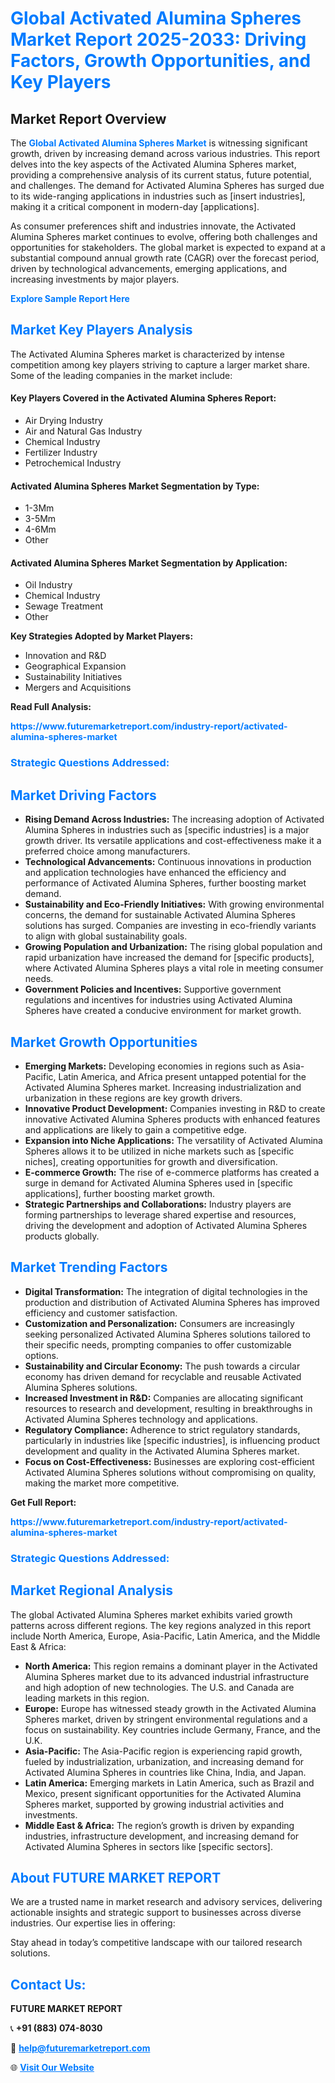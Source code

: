 <h1 style="color: #007BFF;">Global Activated Alumina Spheres Market Report 2025-2033: Driving Factors, Growth Opportunities, and Key Players</h1>

<section id="overview">
<h2>Market Report Overview</h2>
<p>The <a href="https://www.futuremarketreport.com/industry-report/activated-alumina-spheres-market" style="color: #007BFF; text-decoration: none;"><strong>Global Activated Alumina Spheres Market</strong></a> is witnessing significant growth, driven by increasing demand across various industries. This report delves into the key aspects of the Activated Alumina Spheres market, providing a comprehensive analysis of its current status, future potential, and challenges. The demand for Activated Alumina Spheres has surged due to its wide-ranging applications in industries such as [insert industries], making it a critical component in modern-day [applications].</p>
<p>As consumer preferences shift and industries innovate, the Activated Alumina Spheres market continues to evolve, offering both challenges and opportunities for stakeholders. The global market is expected to expand at a substantial compound annual growth rate (CAGR) over the forecast period, driven by technological advancements, emerging applications, and increasing investments by major players.</p>
</section>

<section id="overview">
<p><a href="https://www.futuremarketreport.com/request-sample/reportId=29650" style="color: #007BFF; text-decoration: none;"><strong>Explore Sample Report Here</strong></a></p>
</section>

<section id="key-players">
<h2 style="color: #007BFF;">Market Key Players Analysis</h2>
<p>The Activated Alumina Spheres market is characterized by intense competition among key players striving to capture a larger market share. Some of the leading companies in the market include:</p>
<h4>Key Players Covered in the Activated Alumina Spheres Report:</h4>
<ul><li>Air Drying Industry</li><li>Air and Natural Gas Industry</li><li>Chemical Industry</li><li>Fertilizer Industry</li><li>Petrochemical Industry</li></ul>
<h4>Activated Alumina Spheres Market Segmentation by Type:</h4>
<ul><li>1-3Mm</li><li>3-5Mm</li><li>4-6Mm</li><li>Other</li></ul>

<h4>Activated Alumina Spheres Market Segmentation by Application:</h4>
<ul><li>Oil Industry</li><li>Chemical Industry</li><li>Sewage Treatment</li><li>Other</li></ul>
<p><strong>Key Strategies Adopted by Market Players:</strong></p>
<ul>
<li>Innovation and R&D</li>
<li>Geographical Expansion</li>
<li>Sustainability Initiatives</li>
<li>Mergers and Acquisitions</li>
</ul>
</section>

<section>
<p><strong>Read Full Analysis: </strong></p><a href="https://www.futuremarketreport.com/industry-report/activated-alumina-spheres-market" style="color: #007BFF; text-decoration: none;"><strong>https://www.futuremarketreport.com/industry-report/activated-alumina-spheres-market</strong></a>
<h3 style="color: #007BFF;">Strategic Questions Addressed:</h3>
</section>

<section id="driving-factors">
<h2 style="color: #007BFF;">Market Driving Factors</h2>
<ul>
<li><strong>Rising Demand Across Industries:</strong> The increasing adoption of Activated Alumina Spheres in industries such as [specific industries] is a major growth driver. Its versatile applications and cost-effectiveness make it a preferred choice among manufacturers.</li>
<li><strong>Technological Advancements:</strong> Continuous innovations in production and application technologies have enhanced the efficiency and performance of Activated Alumina Spheres, further boosting market demand.</li>
<li><strong>Sustainability and Eco-Friendly Initiatives:</strong> With growing environmental concerns, the demand for sustainable Activated Alumina Spheres solutions has surged. Companies are investing in eco-friendly variants to align with global sustainability goals.</li>
<li><strong>Growing Population and Urbanization:</strong> The rising global population and rapid urbanization have increased the demand for [specific products], where Activated Alumina Spheres plays a vital role in meeting consumer needs.</li>
<li><strong>Government Policies and Incentives:</strong> Supportive government regulations and incentives for industries using Activated Alumina Spheres have created a conducive environment for market growth.</li>
</ul>
</section>

<section id="growth-opportunities">
<h2 style="color: #007BFF;">Market Growth Opportunities</h2>
<ul>
<li><strong>Emerging Markets:</strong> Developing economies in regions such as Asia-Pacific, Latin America, and Africa present untapped potential for the Activated Alumina Spheres market. Increasing industrialization and urbanization in these regions are key growth drivers.</li>
<li><strong>Innovative Product Development:</strong> Companies investing in R&D to create innovative Activated Alumina Spheres products with enhanced features and applications are likely to gain a competitive edge.</li>
<li><strong>Expansion into Niche Applications:</strong> The versatility of Activated Alumina Spheres allows it to be utilized in niche markets such as [specific niches], creating opportunities for growth and diversification.</li>
<li><strong>E-commerce Growth:</strong> The rise of e-commerce platforms has created a surge in demand for Activated Alumina Spheres used in [specific applications], further boosting market growth.</li>
<li><strong>Strategic Partnerships and Collaborations:</strong> Industry players are forming partnerships to leverage shared expertise and resources, driving the development and adoption of Activated Alumina Spheres products globally.</li>
</ul>
</section>

<section id="trending-factors">
<h2 style="color: #007BFF;">Market Trending Factors</h2>
<ul>
<li><strong>Digital Transformation:</strong> The integration of digital technologies in the production and distribution of Activated Alumina Spheres has improved efficiency and customer satisfaction.</li>
<li><strong>Customization and Personalization:</strong> Consumers are increasingly seeking personalized Activated Alumina Spheres solutions tailored to their specific needs, prompting companies to offer customizable options.</li>
<li><strong>Sustainability and Circular Economy:</strong> The push towards a circular economy has driven demand for recyclable and reusable Activated Alumina Spheres solutions.</li>
<li><strong>Increased Investment in R&D:</strong> Companies are allocating significant resources to research and development, resulting in breakthroughs in Activated Alumina Spheres technology and applications.</li>
<li><strong>Regulatory Compliance:</strong> Adherence to strict regulatory standards, particularly in industries like [specific industries], is influencing product development and quality in the Activated Alumina Spheres market.</li>
<li><strong>Focus on Cost-Effectiveness:</strong> Businesses are exploring cost-efficient Activated Alumina Spheres solutions without compromising on quality, making the market more competitive.</li>
</ul>
</section>

<section>
<p><strong>Get Full Report: </strong></p><a href="https://www.futuremarketreport.com/industry-report/activated-alumina-spheres-market" style="color: #007BFF; text-decoration: none;"><strong>https://www.futuremarketreport.com/industry-report/activated-alumina-spheres-market</strong></a>
<h3 style="color: #007BFF;">Strategic Questions Addressed:</h3>
</section>


<section id="regional-analysis">
<h2 style="color: #007BFF;">Market Regional Analysis</h2>
<p>The global Activated Alumina Spheres market exhibits varied growth patterns across different regions. The key regions analyzed in this report include North America, Europe, Asia-Pacific, Latin America, and the Middle East & Africa:</p>
<ul>
<li><strong>North America:</strong> This region remains a dominant player in the Activated Alumina Spheres market due to its advanced industrial infrastructure and high adoption of new technologies. The U.S. and Canada are leading markets in this region.</li>
<li><strong>Europe:</strong> Europe has witnessed steady growth in the Activated Alumina Spheres market, driven by stringent environmental regulations and a focus on sustainability. Key countries include Germany, France, and the U.K.</li>
<li><strong>Asia-Pacific:</strong> The Asia-Pacific region is experiencing rapid growth, fueled by industrialization, urbanization, and increasing demand for Activated Alumina Spheres in countries like China, India, and Japan.</li>
<li><strong>Latin America:</strong> Emerging markets in Latin America, such as Brazil and Mexico, present significant opportunities for the Activated Alumina Spheres market, supported by growing industrial activities and investments.</li>
<li><strong>Middle East & Africa:</strong> The region’s growth is driven by expanding industries, infrastructure development, and increasing demand for Activated Alumina Spheres in sectors like [specific sectors].</li>
</ul>
</section>

<footer>
<h2 style="color: #007BFF;">About FUTURE MARKET REPORT</h2>
<p>We are a trusted name in market research and advisory services, delivering actionable insights and strategic support to businesses across diverse industries. Our expertise lies in offering:</p>

<p>Stay ahead in today’s competitive landscape with our tailored research solutions.</p>

<h2 style="color: #007BFF;">Contact Us:</h2>
<p><strong>FUTURE MARKET REPORT</strong></p>
<p>📞 <strong>+91 (883) 074-8030</strong></p>
<p>📧 <strong><a href="mailto:help@futuremarketreport.com" style="color: #007BFF;">help@futuremarketreport.com</a></strong></p>
<p>🌐 <strong><a href="https://www.futuremarketreport.com/" style="color: #007BFF;">Visit Our Website</a></strong></p>
</footer>